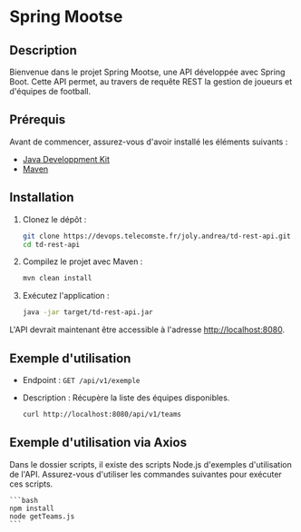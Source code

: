 # Spring Mootse

## Description
Bienvenue dans le projet Spring Mootse, une API développée avec Spring Boot. Cette API permet, au travers de requête REST la gestion de joueurs et d'équipes de football.

## Prérequis
Avant de commencer, assurez-vous d'avoir installé les éléments suivants :
- [Java Developpment Kit](https://www.oracle.com/java/technologies/javase-downloads.html)
- [Maven](https://maven.apache.org/download.cgi)

## Installation

1. Clonez le dépôt :
    ```bash
    git clone https://devops.telecomste.fr/joly.andrea/td-rest-api.git
    cd td-rest-api
    ```

2. Compilez le projet avec Maven :
    ```bash
    mvn clean install
    ```

3. Exécutez l'application :
    ```bash
    java -jar target/td-rest-api.jar
    ```

L'API devrait maintenant être accessible à l'adresse [http://localhost:8080](http://localhost:8080).


## Exemple d'utilisation

- Endpoint : `GET /api/v1/exemple`
- Description : Récupère la liste des équipes disponibles.

    ```bash
    curl http://localhost:8080/api/v1/teams
    ```

## Exemple d'utilisation via Axios
Dans le dossier scripts, il existe des scripts Node.js d'exemples d'utilisation de l'API.
Assurez-vous d'utiliser les commandes suivantes pour exécuter ces scripts.

    ```bash
    npm install
    node getTeams.js
    ```
